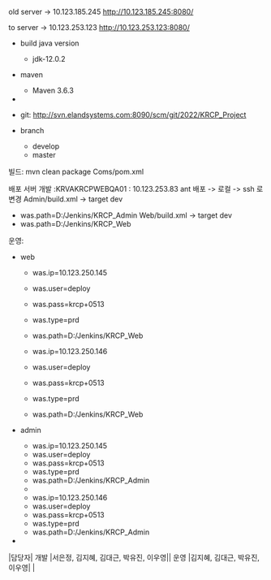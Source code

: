 old server -> 10.123.185.245 
http://10.123.185.245:8080/

to server ->  10.123.253.123
http://10.123.253.123:8080/ 

- build java version 
	- jdk-12.0.2
- maven
	- Maven 3.6.3
- 

- git: http://svn.elandsystems.com:8090/scm/git/2022/KRCP_Project 
- branch
	- develop
	- master

빌드: mvn clean package
Coms/pom.xml 

배포 서버
개발 :KRVAKRCPWEBQA01 : 10.123.253.83
ant 배포 -> 로컬 -> ssh 로 변경
Admin/build.xml -> target dev
- was.path=D:/Jenkins/KRCP_Admin
Web/build.xml -> target dev
- was.path=D:/Jenkins/KRCP_Web
   
운영:
- web
	- was.ip=10.123.250.145
	- was.user=deploy
	- was.pass=krcp+0513
	- was.type=prd
	- was.path=D:/Jenkins/KRCP_Web
	
	- was.ip=10.123.250.146
	- was.user=deploy
	- was.pass=krcp+0513
	- was.type=prd
	- was.path=D:/Jenkins/KRCP_Web
	
- admin
	- was.ip=10.123.250.145
	- was.user=deploy
	- was.pass=krcp+0513
	- was.type=prd
	- was.path=D:/Jenkins/KRCP_Admin
	-
	- was.ip=10.123.250.146
	- was.user=deploy
	- was.pass=krcp+0513
	- was.type=prd
	- was.path=D:/Jenkins/KRCP_Admin
- 

|담당자|
개발 |서은정, 김지혜, 김대근, 박유진, 이우영||
운영 |김지혜, 김대근, 박유진, 이우영|   |
